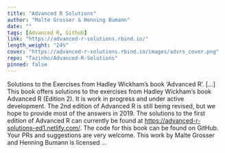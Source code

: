 ```yaml
---
title: "Advanced R Solutions"
author: "Malte Grosser & Henning Bumann"
date: ""
tags: [Advanced R, Github]
link: "https://advanced-r-solutions.rbind.io/"
length_weight: "24%"
cover: "https://advanced-r-solutions.rbind.io/images/advrs_cover.png"
repo: "Tazinho/Advanced-R-Solutions"
pinned: false
---
```


Solutions to the Exercises from Hadley Wickham’s book ‘Advanced R’. [...] This book offers solutions to the exercises from Hadley Wickham’s book Advanced R (Edition 2). It is work in progress and under active development. The 2nd edition of Advanced R is still being revised, but we hope to provide most of the answers in 2019. The solutions to the first edition of Advanced R can currently be found at https://advanced-r-solutions-ed1.netlify.com/. The code for this book can be found on GitHub. Your PRs and suggestions are very welcome. This work by Malte Grosser and Henning Bumann is licensed ...
